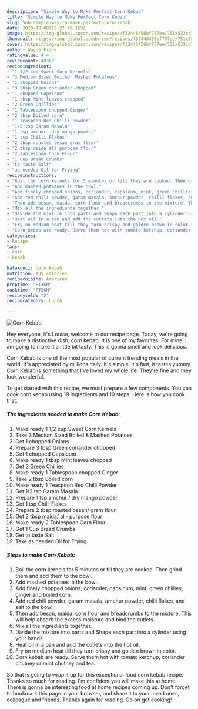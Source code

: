 ```yaml
---
description: "Simple Way to Make Perfect Corn Kebab"
title: "Simple Way to Make Perfect Corn Kebab"
slug: 566-simple-way-to-make-perfect-corn-kebab
date: 2020-10-09T15:27:49.159Z
image: https://img-global.cpcdn.com/recipes/f32446456bf757ee/751x532cq70/corn-kebab-recipe-main-photo.jpg
thumbnail: https://img-global.cpcdn.com/recipes/f32446456bf757ee/751x532cq70/corn-kebab-recipe-main-photo.jpg
cover: https://img-global.cpcdn.com/recipes/f32446456bf757ee/751x532cq70/corn-kebab-recipe-main-photo.jpg
author: Wayne Frank
ratingvalue: 4.4
reviewcount: 48362
recipeingredient:
- "1 1/2 cup Sweet Corn Kernels"
- "3 Medium Sized Boiled  Mashed Potatoes"
- "1 chopped Onions"
- "3 tbsp Green coriander chopped"
- "1 chopped Capsicum"
- "1 tbsp Mint leaves chopped"
- "2 Green Chillies"
- "1 Tablespoon chopped Ginger"
- "2 tbsp Boiled corn"
- "1 Teaspoon Red Chilli Powder"
- "1/2 tsp Garam Masala"
- "1 tsp amchur  dry mango powder"
- "1 tsp Chilli Flakes"
- "2 tbsp roasted besan gram flour"
- "2 tbsp maida all purpose flour"
- "2 Tablespoon Corn Flour"
- "1 Cup Bread Crumbs"
- "to taste Salt"
- "as needed Oil for Frying"
recipeinstructions:
- "Boil the corn kernels for 5 minutes or till they are cooked. Then grind them and add them to the bowl."
- "Add mashed potatoes in the bowl."
- "Add finely chopped onions, coriander, capsicum, mint, green chillies, ginger and boiled corn."
- "Add red chili powder, garam masala, amchur powder, chilli flakes, and salt to the bowl."
- "Then add besan, maida, corn flour and breadcrumbs to the mixture. This will help absorb the excess moisture and bind the cutlets."
- "Mix all the ingredients together."
- "Divide the mixture into parts and Shape each part into a cylinder using your hands."
- "Heat oil in a pan and add the cutlets into the hot oil."
- "Fry on medium heat till they turn crispy and golden brown in color."
- "Corn kebab are ready. Serve them hot with tomato ketchup, coriander chutney or mint chutney and tea."
categories:
- Recipe
tags:
- corn
- kebab

katakunci: corn kebab 
nutrition: 135 calories
recipecuisine: American
preptime: "PT36M"
cooktime: "PT56M"
recipeyield: "2"
recipecategory: Lunch

---
```



![Corn Kebab](https://img-global.cpcdn.com/recipes/f32446456bf757ee/751x532cq70/corn-kebab-recipe-main-photo.jpg)

Hey everyone, it's Louise, welcome to our recipe page. Today, we're going to make a distinctive dish, corn kebab. It is one of my favorites. For mine, I am going to make it a little bit tasty. This is gonna smell and look delicious.



Corn Kebab is one of the most popular of current trending meals in the world. It's appreciated by millions daily. It's simple, it's fast, it tastes yummy. Corn Kebab is something that I've loved my whole life. They're fine and they look wonderful.


To get started with this recipe, we must prepare a few components. You can cook corn kebab using 19 ingredients and 10 steps. Here is how you cook that.

<!--inarticleads1-->

##### The ingredients needed to make Corn Kebab:

1. Make ready 1 1/2 cup Sweet Corn Kernels
1. Take 3 Medium Sized Boiled &amp; Mashed Potatoes
1. Get 1 chopped Onions
1. Prepare 3 tbsp Green coriander chopped
1. Get 1 chopped Capsicum
1. Make ready 1 tbsp Mint leaves chopped
1. Get 2 Green Chillies
1. Make ready 1 Tablespoon chopped Ginger
1. Take 2 tbsp Boiled corn
1. Make ready 1 Teaspoon Red Chilli Powder
1. Get 1/2 tsp Garam Masala
1. Prepare 1 tsp amchur / dry mango powder
1. Get 1 tsp Chilli Flakes
1. Prepare 2 tbsp roasted besan/ gram flour
1. Get 2 tbsp maida/ all- purpose flour
1. Make ready 2 Tablespoon Corn Flour
1. Get 1 Cup Bread Crumbs
1. Get to taste Salt
1. Take as needed Oil for Frying




<!--inarticleads2-->

##### Steps to make Corn Kebab:

1. Boil the corn kernels for 5 minutes or till they are cooked. Then grind them and add them to the bowl.
1. Add mashed potatoes in the bowl.
1. Add finely chopped onions, coriander, capsicum, mint, green chillies, ginger and boiled corn.
1. Add red chili powder, garam masala, amchur powder, chilli flakes, and salt to the bowl.
1. Then add besan, maida, corn flour and breadcrumbs to the mixture. This will help absorb the excess moisture and bind the cutlets.
1. Mix all the ingredients together.
1. Divide the mixture into parts and Shape each part into a cylinder using your hands.
1. Heat oil in a pan and add the cutlets into the hot oil.
1. Fry on medium heat till they turn crispy and golden brown in color.
1. Corn kebab are ready. Serve them hot with tomato ketchup, coriander chutney or mint chutney and tea.




So that is going to wrap it up for this exceptional food corn kebab recipe. Thanks so much for reading. I'm confident you will make this at home. There is gonna be interesting food at home recipes coming up. Don't forget to bookmark this page in your browser, and share it to your loved ones, colleague and friends. Thanks again for reading. Go on get cooking!
